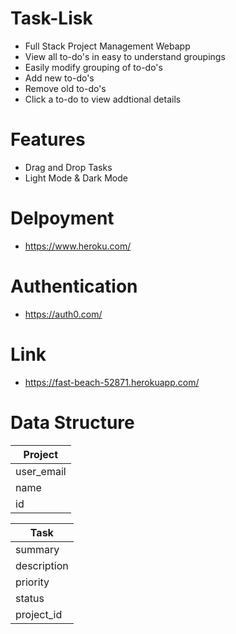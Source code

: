 # Task-Lisk
- Full Stack Project Management Webapp
- View all to-do's in easy to understand groupings
- Easily modify grouping of to-do's
- Add new to-do's
- Remove old to-do's
- Click a to-do to view addtional details

# Features
- Drag and Drop Tasks
- Light Mode & Dark Mode

# Delpoyment
- https://www.heroku.com/

# Authentication 
- https://auth0.com/

# Link
- https://fast-beach-52871.herokuapp.com/

# Data Structure

| Project       | 
| ------------- | 
| user_email    | 
| name          |
| id            |

| Task          |
| ------------- | 
| summary       | 
| description   |
| priority      |
| status        |
| project_id    |
